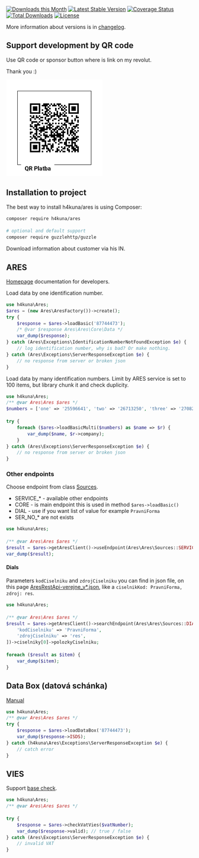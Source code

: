 [![Downloads this Month](https://img.shields.io/packagist/dm/h4kuna/ares.svg)](https://packagist.org/packages/h4kuna/ares)
[![Latest Stable Version](https://poser.pugx.org/h4kuna/ares/v/stable?format=flat)](https://packagist.org/packages/h4kuna/ares)
[![Coverage Status](https://coveralls.io/repos/github/h4kuna/ares/badge.svg?branch=master)](https://coveralls.io/github/h4kuna/ares?branch=master)
[![Total Downloads](https://poser.pugx.org/h4kuna/ares/downloads?format=flat)](https://packagist.org/packages/h4kuna/ares)
[![License](https://poser.pugx.org/h4kuna/ares/license?format=flat)](https://packagist.org/packages/h4kuna/ares)

More information about versions is in [changelog](changelog.md).

## Support development by QR code

Use QR code or sponsor button where is link on my revolut.

Thank you :)

![QR payment](./.doc/payment.png)


## Installation to project

The best way to install h4kuna/ares is using Composer:

```sh
composer require h4kuna/ares

# optional and default support
composer require guzzlehttp/guzzle
```

Download information about customer via his IN.

## ARES

[Homepage](https://ares.gov.cz/stranky/vyvojar-info) documentation for developers.

Load data by one identification number.

```php
use h4kuna\Ares;
$ares = (new Ares\AresFactory())->create();
try {
    $response = $ares->loadBasic('87744473');
    /* @var $response Ares\Ares\Core\Data */
    var_dump($response);
} catch (Ares\Exceptions\IdentificationNumberNotFoundException $e) {
    // log identification number, why is bad? Or make nothing.
} catch (Ares\Exceptions\ServerResponseException $e) {
    // no response from server or broken json
}
```

Load data by many identification numbers. Limit by ARES service is set to 100 items, but library chunk it and check duplicity.

```php
use h4kuna\Ares;
/** @var Ares\Ares $ares */
$numbers = ['one' => '25596641', 'two' => '26713250', 'three' => '27082440', 'four' => '11111111'];

try { 
    foreach ($ares->loadBasicMulti($numbers) as $name => $r) {
        var_dump($name, $r->company);
    }
} catch (Ares\Exceptions\ServerResponseException $e) {
    // no response from server or broken json
}
```

### Other endpoints

Choose endpoint from class [Sources](./src/Ares/Sources.php).
- SERVICE_* - available other endpoints
- CORE - is main endpoint this is used in method `$ares->loadBasic()`
- DIAL - use if you want list of value for example `PravniForma`
- SER_NO_* are not exists

```php
use h4kuna\Ares;

/** @var Ares\Ares $ares */
$result = $ares->getAresClient()->useEndpoint(Ares\Ares\Sources::SERVICE_VR, '27082440');
var_dump($result);
```

#### Dials

Parameters `kodCiselniku` and `zdrojCiselniku` you can find in json file, on this page [AresRestApi-verejne_v*.json](https://ares.gov.cz/stranky/vyvojar-info), like a `ciselnikKod: PravniForma, zdroj: res`.

```php
use h4kuna\Ares;

/** @var Ares\Ares $ares */
$result = $ares->getAresClient()->searchEndpoint(Ares\Ares\Sources::DIAL, [
	'kodCiselniku' => 'PravniForma',
	'zdrojCiselniku' => 'res',
])->ciselniky[0]->polozkyCiselniku;

foreach ($result as $item) {
	var_dump($item);
}
```

## Data Box (datová schánka)

[Manual](https://www.mojedatovaschranka.cz/sds/p/download/sds_webove_sluzby.pdf#view=Fit)

```php
use h4kuna\Ares;
/** @var Ares\Ares $ares */
try {
    $response = $ares->loadDataBox('87744473');
    var_dump($response->ISDS);
} catch (h4kuna\Ares\Exceptions\ServerResponseException $e) {
    // catch error
}
```

## VIES

Support [base check](https://ec.europa.eu/taxation_customs/vies/).

```php
use h4kuna\Ares;
/** @var Ares\Ares $ares */

try {
    $response = $ares->checkVatVies($vatNumber);
    var_dump($response->valid); // true / false
} catch (Ares\Exceptions\ServerResponseException $e) {
    // invalid VAT
}
```
